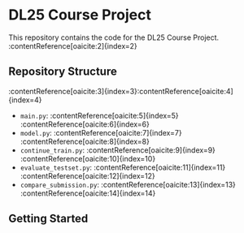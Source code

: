 # DL25 Course Project

This repository contains the code for the DL25 Course Project.&#8203;:contentReference[oaicite:2]{index=2}

## Repository Structure

:contentReference[oaicite:3]{index=3}&#8203;:contentReference[oaicite:4]{index=4}

- `main.py`: :contentReference[oaicite:5]{index=5}&#8203;:contentReference[oaicite:6]{index=6}
- `model.py`: :contentReference[oaicite:7]{index=7}&#8203;:contentReference[oaicite:8]{index=8}
- `continue_train.py`: :contentReference[oaicite:9]{index=9}&#8203;:contentReference[oaicite:10]{index=10}
- `evaluate_testset.py`: :contentReference[oaicite:11]{index=11}&#8203;:contentReference[oaicite:12]{index=12}
- `compare_submission.py`: :contentReference[oaicite:13]{index=13}&#8203;:contentReference[oaicite:14]{index=14}

## Getting Started

